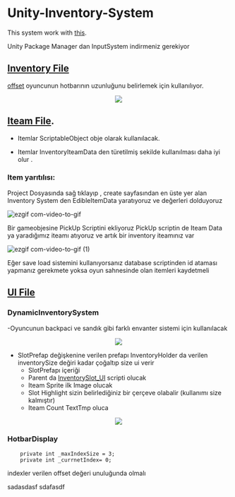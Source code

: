 # Unity-Inventory-System

This system work with [this](https://github.com/Egecekic/Game-Save-Load-System).

Unity Package Manager dan InputSystem indirmeniz gerekiyor

[Inventory File](https://github.com/Egecekic/Unity-Inventory-System/tree/main/Inventory)
-------------------
[offset](https://github.com/Egecekic/Unity-Inventory-System/blob/main/Inventory/Inventory%20Holder.cs) oyuncunun hotbarının uzunluğunu belirlemek için kullanılıyor.

<p align="center">
  <img  src="https://user-images.githubusercontent.com/45740020/229564434-49d75e19-ce33-4e5e-8ef4-1b94949e3381.png">
</p>


[Iteam File](https://github.com/Egecekic/Unity-Inventory-System/tree/main/Iteam).
-------------------
- Itemlar ScriptableObject obje olarak kullanılacak.

- Itemlar InventoryIteamData den türetilmiş sekilde kullanılması daha iyi olur .

### Item yarıtılısı:
Project Dosyasında sağ tıklayıp , create sayfasından en üste yer alan Inventory System den EdibleItemData yaratıyoruz ve değerleri dolduyoruz

   ![ezgif com-video-to-gif](https://user-images.githubusercontent.com/45740020/229563005-3f021f72-ebbf-463c-b325-9bf12e833188.gif)

Bir gameobjesine PickUp Scriptini ekliyoruz PickUp scriptin de Iteam Data ya yaradığımız iteamı atıyoruz ve artık bir inventory iteamınız var

![ezgif com-video-to-gif (1)](https://user-images.githubusercontent.com/45740020/229563412-fe1c9038-7cb8-4ef5-b748-2deb58f5dcd4.gif)

Eğer save load sistemini kullanıyorsanız database scriptinden id ataması yapmanız gerekmete yoksa oyun sahnesinde olan itemleri kaydetmeli

[UI File](https://github.com/Egecekic/Unity-Inventory-System/tree/main/UI)
-------------------
### DynamicInventorySystem 
-Oyuncunun backpaci ve sandık gibi farklı envanter sistemi için kullanılacak
<p align="center">
  <img  src="https://user-images.githubusercontent.com/45740020/229568607-b133a3cf-6b53-41c2-bf5e-2ee71fef3987.png">
</p>

- SlotPrefap değişkenine verilen prefapı InventoryHolder da verilen inventorySize değiri kadar çoğaltıp size ui verir
  - SlotPrefapı içeriği
   - Parent da [InventorySlot_UI](https://github.com/Egecekic/Unity-Inventory-System/blob/main/UI/InventorySlot_UI.cs) scripti olucak 
   - Iteam Sprite ilk Image olucak
   - Slot Highlight sizin belirlediğiniz bir çerçeve olabalir (kullanımı size kalmıştır)
   - Iteam Count TextTmp oluca


<p align="center">
  <img  src="https://user-images.githubusercontent.com/45740020/229564997-762b7c31-1d8c-49b2-9b9d-d7b5489a7130.png">
</p>


### HotbarDisplay

```
    private int _maxIndexSize = 3;
    private int _currnetIndex= 0;
```
indexler verilen offset değeri unuluğunda olmalı

sadasdasf
sdafasdf
